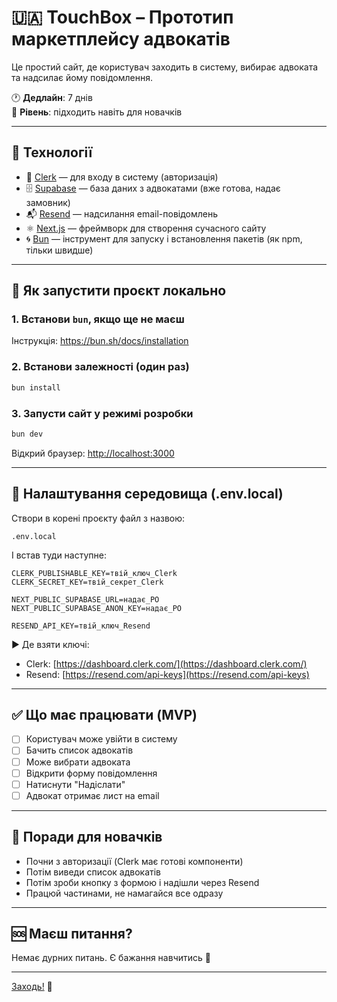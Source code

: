 # 🇺🇦 TouchBox – Прототип маркетплейсу адвокатів

Це простий сайт, де користувач заходить в систему, вибирає адвоката та надсилає йому повідомлення.

🕐 **Дедлайн**: 7 днів  
👶 **Рівень**: підходить навіть для новачків

---

## 🧰 Технології

- 🔐 [Clerk](https://clerk.com/) — для входу в систему (авторизація)
- 🗄️ [Supabase](https://supabase.com/) — база даних з адвокатами (вже готова, надає замовник)
- 📬 [Resend](https://resend.com/) — надсилання email-повідомлень
- ⚛️ [Next.js](https://nextjs.org/) — фреймворк для створення сучасного сайту
- 🌀 [Bun](https://bun.sh/) — інструмент для запуску і встановлення пакетів (як npm, тільки швидше)

---

## 🚀 Як запустити проєкт локально

### 1. Встанови `bun`, якщо ще не маєш

Інструкція: https://bun.sh/docs/installation

### 2. Встанови залежності (один раз)

```bash
bun install
````

### 3. Запусти сайт у режимі розробки

```bash
bun dev
```

Відкрий браузер: [http://localhost:3000](http://localhost:3000)

---

## 🔑 Налаштування середовища (.env.local)

Створи в корені проєкту файл з назвою:

```
.env.local
```

І встав туди наступне:

```
CLERK_PUBLISHABLE_KEY=твій_ключ_Clerk
CLERK_SECRET_KEY=твій_секрет_Clerk

NEXT_PUBLIC_SUPABASE_URL=надає_PO
NEXT_PUBLIC_SUPABASE_ANON_KEY=надає_PO

RESEND_API_KEY=твій_ключ_Resend
```

▶️ Де взяти ключі:

* Clerk: [https://dashboard.clerk.com/](https://dashboard.clerk.com/)
* Resend: [https://resend.com/api-keys](https://resend.com/api-keys)

---

## ✅ Що має працювати (MVP)

* [ ] Користувач може увійти в систему
* [ ] Бачить список адвокатів
* [ ] Може вибрати адвоката
* [ ] Відкрити форму повідомлення
* [ ] Натиснути "Надіслати"
* [ ] Адвокат отримає лист на email

---

## 🧭 Поради для новачків

* Почни з авторизації (Clerk має готові компоненти)
* Потім виведи список адвокатів
* Потім зроби кнопку з формою і надішли через Resend
* Працюй частинами, не намагайся все одразу

---

## 🆘 Маєш питання?

Немає дурних питань. Є бажання навчитись 💪

---

[Заходь!](https://teamchallengecomunity.slack.com/archives/C091CAMMSR2) 🚀



